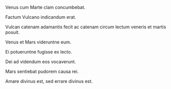 Venus cum Marte clam concumbebat.

Factum Vulcano indicandum erat.

Vulcan catenam adamantis fecit ac catenam circum lectum veneris et martis posuit.

Venus et Mars videruntne eum.

Ei potueruntne fugisse ex lecto.

Dei ad videndum eos vocaverunt.

Mars sentiebat pudorem causa rei.

Amare divinus est, sed errare divinus est.
